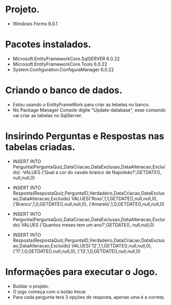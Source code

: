 # Projeto.
- Windows Forms 6.0.1
  
# Pacotes instalados.
- Microsoft.EntityFrameworkCore.SqlSERVER 6.0.22
- Microsoft.EntityFrameworkCore.Tools     6.0.22
- System.Configuration.ConfiguraManager   6.0.22
  
# Criando o banco de dados.
- Estou usando o EntityFrameWork para criar as tebelas no banco.
- No Package Manager Console digite "Update-database", esse comando vai criar as tabelas no SqlServer.

#  Insirindo Perguntas e Respostas nas tabelas criadas.

- INSERT INTO Pergunta(PerguntaQuiz,DataCriacao,DataExclusao,DataAlteracao,Excluido)
-VALUES ('Qual a cor do cavalo branco de Napoleão?',GETDATE(), null,null,0)


- INSERT INTO Resposta(RespostaQuiz,PerguntaID,Verdadeiro,DataCriacao,DataExclusao,DataAlteracao,Excluido)
VALUES('Roxo',1,1,GETDATE(),null,null,0),
('Branco',1,0,GETDATE(),null,null,0),
('Amarelo',1,0,GETDATE(),null,null,0)

- INSERT INTO Pergunta(PerguntaQuiz,DataCriacao,DataExclusao,DataAlteracao,Excluido)
VALUES ('Quantos meses tem um ano?',GETDATE(), null,null,0)

- INSERT INTO Resposta(RespostaQuiz,PerguntaID,Verdadeiro,DataCriacao,DataExclusao,DataAlteracao,Excluido)
VALUES('12',1,1,GETDATE(),null,null,0),
('11',1,0,GETDATE(),null,null,0),
('13',1,0,GETDATE(),null,null,0)

# Informações para executar o Jogo.
- Buildar o projeto.
- O jogo começa com o botão Inicar.
- Para cada pergunta terá 3 opções de resposta, apenas uma é a correta.
  


